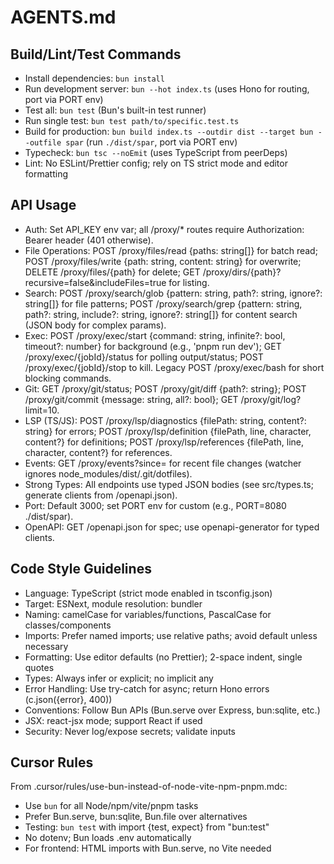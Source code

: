 # AGENTS.md

## Build/Lint/Test Commands
- Install dependencies: `bun install`
- Run development server: `bun --hot index.ts` (uses Hono for routing, port via PORT env)
- Test all: `bun test` (Bun's built-in test runner)
- Run single test: `bun test path/to/specific.test.ts`
- Build for production: `bun build index.ts --outdir dist --target bun --outfile spar` (run `./dist/spar`, port via PORT env)
- Typecheck: `bun tsc --noEmit` (uses TypeScript from peerDeps)
- Lint: No ESLint/Prettier config; rely on TS strict mode and editor formatting

## API Usage
- Auth: Set API_KEY env var; all /proxy/* routes require Authorization: Bearer <key> header (401 otherwise).
- File Operations: POST /proxy/files/read {paths: string[]} for batch read; POST /proxy/files/write {path: string, content: string} for overwrite; DELETE /proxy/files/{path} for delete; GET /proxy/dirs/{path}?recursive=false&includeFiles=true for listing.
- Search: POST /proxy/search/glob {pattern: string, path?: string, ignore?: string[]} for file patterns; POST /proxy/search/grep {pattern: string, path?: string, include?: string, ignore?: string[]} for content search (JSON body for complex params).
- Exec: POST /proxy/exec/start {command: string, infinite?: bool, timeout?: number} for background (e.g., 'pnpm run dev'); GET /proxy/exec/{jobId}/status for polling output/status; POST /proxy/exec/{jobId}/stop to kill. Legacy POST /proxy/exec/bash for short blocking commands.
- Git: GET /proxy/git/status; POST /proxy/git/diff {path?: string}; POST /proxy/git/commit {message: string, all?: bool}; GET /proxy/git/log?limit=10.
- LSP (TS/JS): POST /proxy/lsp/diagnostics {filePath: string, content?: string} for errors; POST /proxy/lsp/definition {filePath, line, character, content?} for definitions; POST /proxy/lsp/references {filePath, line, character, content?} for references.
- Events: GET /proxy/events?since=<timestamp> for recent file changes (watcher ignores node_modules/dist/.git/dotfiles).
- Strong Types: All endpoints use typed JSON bodies (see src/types.ts; generate clients from /openapi.json).
- Port: Default 3000; set PORT env for custom (e.g., PORT=8080 ./dist/spar).
- OpenAPI: GET /openapi.json for spec; use openapi-generator for typed clients.

## Code Style Guidelines
- Language: TypeScript (strict mode enabled in tsconfig.json)
- Target: ESNext, module resolution: bundler
- Naming: camelCase for variables/functions, PascalCase for classes/components
- Imports: Prefer named imports; use relative paths; avoid default unless necessary
- Formatting: Use editor defaults (no Prettier); 2-space indent, single quotes
- Types: Always infer or explicit; no implicit any
- Error Handling: Use try-catch for async; return Hono errors (c.json({error}, 400))
- Conventions: Follow Bun APIs (Bun.serve over Express, bun:sqlite, etc.)
- JSX: react-jsx mode; support React if used
- Security: Never log/expose secrets; validate inputs

## Cursor Rules
From .cursor/rules/use-bun-instead-of-node-vite-npm-pnpm.mdc:
- Use `bun` for all Node/npm/vite/pnpm tasks
- Prefer Bun.serve, bun:sqlite, Bun.file over alternatives
- Testing: `bun test` with import {test, expect} from "bun:test"
- No dotenv; Bun loads .env automatically
- For frontend: HTML imports with Bun.serve, no Vite needed